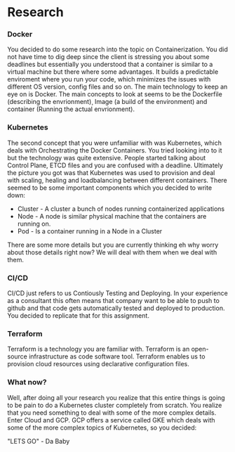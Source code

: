 # Research


### Docker
You decided to do some research into the topic on Containerization. You did not have time to dig deep since the client is stressing you about some deadlines but essentially you understood that a container is similar to a virtual machine but there where some advantages. It builds a predictable enviroment where you run your code, which minimizes the issues with different OS version, config files and so on. The main technology to keep an eye on is Docker. The main concepts to look at seems to be the Dockerfile (describing the envrionment)¸ Image (a build of the environment) and container (Running the actual envrionment).

### Kubernetes
The second concept that you were unfamiliar with was Kubernetes, which deals with Orchestrating the Docker Containers. You tried looking into to it but the technology was quite extensive. People started talking about Control Plane, ETCD files and you are confused with a deadline. Ultimately the picture you got was that Kubernetes was used to provision and deal with scaling, healing and loadbalancing between different containers. There seemed to be some important components which you decided to write down:

- Cluster - A cluster a bunch of nodes running containerized applications
- Node - A node is similar physical machine that the containers are running on. 
- Pod - Is a container running in a Node in a Cluster

There are some more details but you are currently thinking eh why worry about those details right now? We will deal with them when we deal with them.

### CI/CD
CI/CD just refers to us Contiously Testing and Deploying. In your experience as a consultant this often means that company want to be able to push to github and that code gets automatically tested and deployed to production. You decided to replicate that for this assignment.

### Terraform 
Terraform is a technology you are familiar with. Terraform is an open-source infrastructure as code software tool. Terraform enables us to provision cloud resources using declarative configuration files.

### What now?
Well, after doing all your research you realize that this entire things is going to be pain to do a Kubernetes cluster completely from scratch. You realize that you need something to deal with some of the more complex details. Enter Cloud and GCP. GCP offers a service called GKE which deals with some of the more complex topics of Kubernetes, so you decided:

"LETS GO" - Da Baby